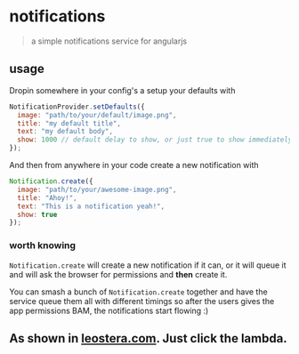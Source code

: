 # notifications
> a simple notifications service for angularjs

## usage
Dropin somewhere in your config's a setup your defaults with

```js
NotificationProvider.setDefaults({
  image: "path/to/your/default/image.png",
  title: "my default title",
  text: "my default body",
  show: 1000 // default delay to show, or just true to show immediately
});
```

And then from anywhere in your code create a new notification with

```js
Notification.create({
  image: "path/to/your/awesome-image.png",
  title: "Ahoy!",
  text: "This is a notification yeah!",
  show: true
});
```

### worth knowing

`Notification.create` will create a new notification if it can, or it will queue it and will ask the browser for permissions and __then__ create it.

You can smash a bunch of `Notification.create` together and have the service queue them all with different timings so after the users gives the app permissions BAM, the notifications start flowing :)

## As shown in [leostera.com](http://leostera.com). Just click the lambda.